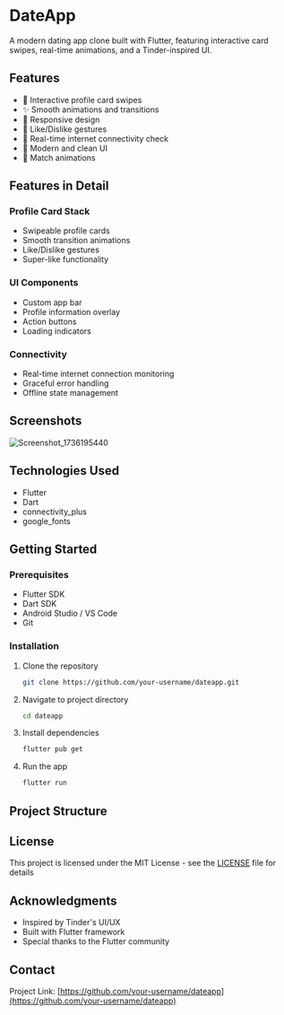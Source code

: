 # DateApp

A modern dating app clone built with Flutter, featuring interactive card swipes, real-time animations, and a Tinder-inspired UI.

## Features

- 🎯 Interactive profile card swipes
- ✨ Smooth animations and transitions
- 📱 Responsive design
- 💫 Like/Dislike gestures
- 🔄 Real-time internet connectivity check
- 🎨 Modern and clean UI
- 💝 Match animations

## Features in Detail

### Profile Card Stack
- Swipeable profile cards
- Smooth transition animations
- Like/Dislike gestures
- Super-like functionality

### UI Components
- Custom app bar
- Profile information overlay
- Action buttons
- Loading indicators

### Connectivity
- Real-time internet connection monitoring
- Graceful error handling
- Offline state management

## Screenshots

![Screenshot_1736195440](https://github.com/user-attachments/assets/9f0d87f5-2829-4718-9ecc-3e4832493fa9)

## Technologies Used

- Flutter
- Dart
- connectivity_plus
- google_fonts

## Getting Started

### Prerequisites

- Flutter SDK
- Dart SDK
- Android Studio / VS Code
- Git

### Installation

1. Clone the repository
   ```bash
   git clone https://github.com/your-username/dateapp.git
   ```

2. Navigate to project directory
   ```bash
   cd dateapp
   ```

3. Install dependencies
   ```bash
   flutter pub get
   ```

4. Run the app
   ```bash
   flutter run
   ```

## Project Structure



## License

This project is licensed under the MIT License - see the [LICENSE](LICENSE) file for details

## Acknowledgments

- Inspired by Tinder's UI/UX
- Built with Flutter framework
- Special thanks to the Flutter community

## Contact

Project Link: [https://github.com/your-username/dateapp](https://github.com/your-username/dateapp)
